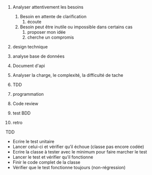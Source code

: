 
1. Analyser attentivement les besoins
	1. Besoin en attente de clarification
		1. écoute
	2. Besoin peut être inutile ou impossible dans certains cas
		1. proposer mon idée
		2. cherche un compromis

2. design technique
3. analyse base de données
4. Document d'api
5. Analyser la charge, le complexité, la difficulté de tache
6. TDD
7. programmation
8. Code review
9. test BDD
10. retro

TDD

-   Ecrire le test unitaire
-   Lancer celui-ci et vérifier qu’il échoue (classe pas encore codée)
-   Ecrire la classe à tester avec le minimum pour faire marcher le test
-   Lancer le test et vérifier qu’il fonctionne
-   Finir le code complet de la classe
-   Vérifier que le test fonctionne toujours (non-régression)